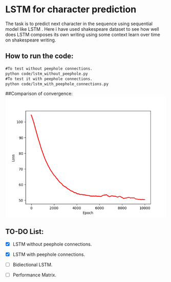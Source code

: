 
# LSTM for character prediction
The task is to predict next character in the sequence using sequential model like LSTM . Here i have used shakespeare dataset to see how well does LSTM composes its own writing using some context learn over time on shakespeare writing.

## How to run the code:
```
#To test without peephole connections.
python code/lstm_without_peephole.py
#To test it with peephole connections.	
python code/lstm_with_peephole_connections.py
```
##Comparison of convergence:
![LSTM without Peephole connection](Performance/lstm_without_peephole.png)
## TO-DO List:
- [x] LSTM without peephole connections.
- [x] LSTM with peephole connections.
- [ ] Bidiectional  LSTM.
- [ ] Performance Matrix.


 


